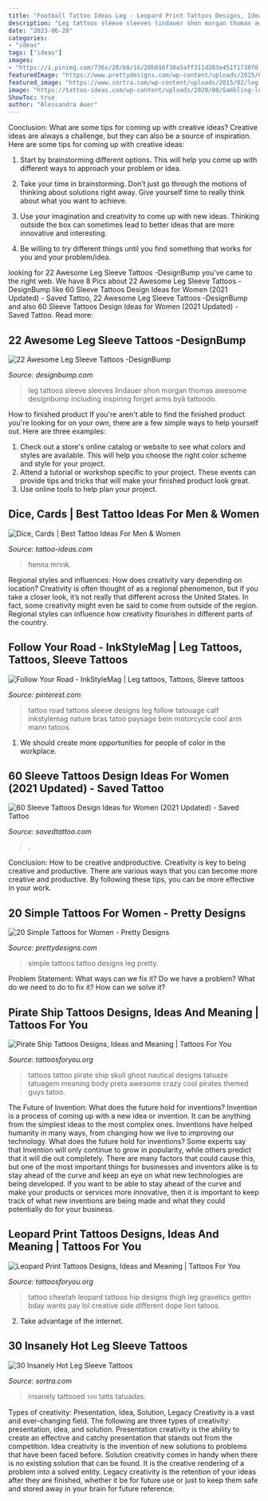 ```yaml
---
title: "Football Tattoo Ideas Leg - Leopard Print Tattoos Designs, Ideas And Meaning"
description: "Leg tattoos sleeve sleeves lindauer shon morgan thomas awesome designbump including inspiring forget arms byâ tattoodo"
date: "2023-06-28"
categories:
- "ideas"
tags: ["ideas"]
images:
- "https://i.pinimg.com/736x/20/b0/16/20b016f38a5aff311d283e451f1730f0.jpg"
featuredImage: "https://www.prettydesigns.com/wp-content/uploads/2015/08/20-simple-tattoos-for-women17.jpg"
featured_image: "https://www.sortra.com/wp-content/uploads/2015/02/leg-sleeve-tattoos79.jpg"
image: "https://tattoo-ideas.com/wp-content/uploads/2020/08/Gambling-leg-sleeve-768x902.jpg"
ShowToc: true
author: "Alessandra Auer"
---
```



Conclusion: What are some tips for coming up with creative ideas?
Creative ideas are always a challenge, but they can also be a source of inspiration. Here are some tips for coming up with creative ideas:
1. Start by brainstorming different options. This will help you come up with different ways to approach your problem or idea.

2. Take your time in brainstorming. Don’t just go through the motions of thinking about solutions right away. Give yourself time to really think about what you want to achieve.

3. Use your imagination and creativity to come up with new ideas. Thinking outside the box can sometimes lead to better ideas that are more innovative and interesting.

4. Be willing to try different things until you find something that works for you and your problem/idea.

	

		
looking for 22 Awesome Leg Sleeve Tattoos -DesignBump you've came to the right web. We have 8 Pics about 22 Awesome Leg Sleeve Tattoos -DesignBump like 60 Sleeve Tattoos Design Ideas for Women (2021 Updated) - Saved Tattoo, 22 Awesome Leg Sleeve Tattoos -DesignBump and also 60 Sleeve Tattoos Design Ideas for Women (2021 Updated) - Saved Tattoo. Read more:
		
    
## 22 Awesome Leg Sleeve Tattoos -DesignBump

<img loading=lazy src="https://cdn.designbump.com/wp-content/uploads/2015/09/Leg-Sleeves-including-work-by-Shon-Lindauer-and-Thomas-Morgan.jpg" onerror="this.onerror=null;this.src='https://tse2.mm.bing.net/th?id=OIP.XBHRWweXZdxBkfoFzUTSNgHaLH&amp;pid=15.1';" alt="22 Awesome Leg Sleeve Tattoos -DesignBump">

_Source: designbump.com_

>leg tattoos sleeve sleeves lindauer shon morgan thomas awesome designbump including inspiring forget arms byâ tattoodo. 

	

How to finished product
If you're aren't able to find the finished product you're looking for on your own, there are a few simple ways to help yourself out. Here are three examples: 
1. Check out a store's online catalog or website to see what colors and styles are available. This will help you choose the right color scheme and style for your project.
2. Attend a tutorial or workshop specific to your project. These events can provide tips and tricks that will make your finished product look great.
3. Use online tools to help plan your project.

    
## Dice, Cards | Best Tattoo Ideas For Men &amp; Women

<img loading=lazy src="https://tattoo-ideas.com/wp-content/uploads/2020/08/Gambling-leg-sleeve-768x902.jpg" onerror="this.onerror=null;this.src='https://tse1.mm.bing.net/th?id=OIP.XHquBhqPCptbyt0OOKxfEAHaIs&amp;pid=15.1';" alt="Dice, Cards | Best Tattoo Ideas For Men &amp; Women">

_Source: tattoo-ideas.com_

>henna mrink. 

	

Regional styles and influences: How does creativity vary depending on location?
Creativity is often thought of as a regional phenomenon, but if you take a closer look, it’s not really that different across the United States. In fact, some creativity might even be said to come from outside of the region. Regional styles can influence how creativity flourishes in different parts of the country.

    
## Follow Your Road - InkStyleMag | Leg Tattoos, Tattoos, Sleeve Tattoos

<img loading=lazy src="https://i.pinimg.com/736x/20/b0/16/20b016f38a5aff311d283e451f1730f0.jpg" onerror="this.onerror=null;this.src='https://tse1.mm.bing.net/th?id=OIP.2JejYk6P9hFLTon3ju-DRwHaL2&amp;pid=15.1';" alt="Follow Your Road - InkStyleMag | Leg tattoos, Tattoos, Sleeve tattoos">

_Source: pinterest.com_

>tattoo road tattoos sleeve designs leg follow tatouage calf inkstylemag nature bras tatoo paysage bein motorcycle cool arm mann tatoos. 

	

1. We should create more opportunities for people of color in the workplace.

    
## 60 Sleeve Tattoos Design Ideas For Women (2021 Updated) - Saved Tattoo

<img loading=lazy src="https://www.savedtattoo.com/wp-content/uploads/2021/06/Leg-sleeve-tattoo-2.jpg" onerror="this.onerror=null;this.src='https://tse4.mm.bing.net/th?id=OIP.QXbb0f6udqrW_Mt8CHpfggHaHa&amp;pid=15.1';" alt="60 Sleeve Tattoos Design Ideas for Women (2021 Updated) - Saved Tattoo">

_Source: savedtattoo.com_

>. 

	

Conclusion: How to be creative andproductive.
Creativity is key to being creative and productive. There are various ways that you can become more creative and productive. By following these tips, you can be more effective in your work.

    
## 20 Simple Tattoos For Women - Pretty Designs

<img loading=lazy src="https://www.prettydesigns.com/wp-content/uploads/2015/08/20-simple-tattoos-for-women17.jpg" onerror="this.onerror=null;this.src='https://tse3.mm.bing.net/th?id=OIP.MXoLmHwggNeyOPSebf6bGgHaLs&amp;pid=15.1';" alt="20 Simple Tattoos for Women - Pretty Designs">

_Source: prettydesigns.com_

>simple tattoos tattoo designs leg pretty. 

	

Problem Statement: What ways can we fix it?
Do we have a problem?
What do we need to do to fix it?
How can we solve it?

    
## Pirate Ship Tattoos Designs, Ideas And Meaning | Tattoos For You

<img loading=lazy src="https://www.tattoosforyou.org/wp-content/uploads/2016/05/Ghost-Pirate-Ship-Tattoo.jpg" onerror="this.onerror=null;this.src='https://tse3.mm.bing.net/th?id=OIP.TT-4WMLw0IDkXpxFYwwKLgAAAA&amp;pid=15.1';" alt="Pirate Ship Tattoos Designs, Ideas and Meaning | Tattoos For You">

_Source: tattoosforyou.org_

>tattoos tattoo pirate ship skull ghost nautical designs tatuaże tatuagem meaning body preta awesome crazy cool pirates themed guys tatoo. 

	

The Future of Invention: What does the future hold for inventions?
Invention is a process of coming up with a new idea or invention. It can be anything from the simplest ideas to the most complex ones. Inventions have helped humanity in many ways, from changing how we live to improving our technology. What does the future hold for inventions? Some experts say that Invention will only continue to grow in popularity, while others predict that it will die out completely. There are many factors that could cause this, but one of the most important things for businesses and inventors alike is to stay ahead of the curve and keep an eye on what new technologies are being developed. If you want to be able to stay ahead of the curve and make your products or services more innovative, then it is important to keep track of what new inventions are being made and what they could potentially do for your business.

    
## Leopard Print Tattoos Designs, Ideas And Meaning | Tattoos For You

<img loading=lazy src="https://www.tattoosforyou.org/wp-content/uploads/2016/05/Leopard-Print-Tattoo-on-Thigh.jpg" onerror="this.onerror=null;this.src='https://tse4.mm.bing.net/th?id=OIP.1nj7Kie8FMN4zJKIcVPe0wHaJ3&amp;pid=15.1';" alt="Leopard Print Tattoos Designs, Ideas and Meaning | Tattoos For You">

_Source: tattoosforyou.org_

>tattoo cheetah leopard tattoos hip designs thigh leg gravetics gettin bday wants pay lol creative side different dope lion tatoos. 

	

2. Take advantage of the internet.

    
## 30 Insanely Hot Leg Sleeve Tattoos

<img loading=lazy src="https://www.sortra.com/wp-content/uploads/2015/02/leg-sleeve-tattoos79.jpg" onerror="this.onerror=null;this.src='https://tse1.mm.bing.net/th?id=OIP.3g-tQODHZHhZTVuj4JGuHQHaLH&amp;pid=15.1';" alt="30 Insanely Hot Leg Sleeve Tattoos">

_Source: sortra.com_

>insanely tattooed รอย tatts tatuadas. 

	

Types of creativity: Presentation, Idea, Solution, Legacy
Creativity is a vast and ever-changing field. The following are three types of creativity: presentation, idea, and solution. Presentation creativity is the ability to create an effective and catchy presentation that stands out from the competition. Idea creativity is the invention of new solutions to problems that have been faced before. Solution creativity comes in handy when there is no existing solution that can be found. It is the creative rendering of a problem into a solved entity. Legacy creativity is the retention of your ideas after they are finished, whether it be for future use or just to keep them safe and stored away in your brain for future reference.

